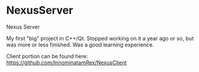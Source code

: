 # NexusServer
Nexus Server

My first "big" project in C++/Qt. Stopped working on it a year ago or so, but was more or less finished. Was a good learning experience.

Client portion can be found here: https://github.com/InnominatamRex/NexusClient
